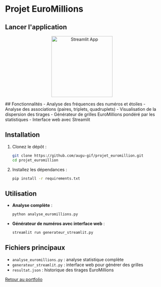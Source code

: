 # Projet EuroMillions

## Lancer l'application 
<p align="center">
  <a href="https://augu-gif-projet-euromillion-generateur-streamlit-vkeyxo.streamlit.app/">
    <img src="https://streamlit.io/images/brand/streamlit-logo-primary-colormark-darktext.png" alt="Streamlit App" width="200"/>
  </a>
</p>
## Fonctionnalités
- Analyse des fréquences des numéros et étoiles
- Analyse des associations (paires, triplets, quadruplets)
- Visualisation de la dispersion des tirages
- Générateur de grilles EuroMillions pondéré par les statistiques
- Interface web avec Streamlit

## Installation
1. Clonez le dépôt :
   ```bash
   git clone https://github.com/augu-gif/projet_euromillion.git
   cd projet_euromillion
   ```
2. Installez les dépendances :
   ```bash
   pip install -r requirements.txt
   ```

## Utilisation
- **Analyse complète** :
  ```bash
  python analyse_euromillions.py
  ```
- **Générateur de numéros avec interface web** :
  ```bash
  streamlit run generateur_streamlit.py
  ```

## Fichiers principaux
- `analyse_euromillions.py` : analyse statistique complète
- `generateur_streamlit.py` : interface web pour générer des grilles
- `resultat.json` : historique des tirages EuroMillions

[Retour au portfolio](https://github.com/augu-gif/mon-portfolio-data/blob/main/README.md)
